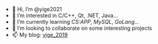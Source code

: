 - 👋 Hi, I’m @yige2021
- 👀 I’m interested in C/C++, Qt, .NET, Java...
- 🌱 I’m currently learning *CS:APP*, *MySQL*, *GoLang*...
- 💞️ I’m looking to collaborate on some interesting projects
- 📫 My blog: [yige_2019](https://www.cnblogs.com/yige2019/)

<!---
yige2021/yige2021 is a ✨ special ✨ repository because its `README.md` (this file) appears on your GitHub profile.
You can click the Preview link to take a look at your changes.
--->
